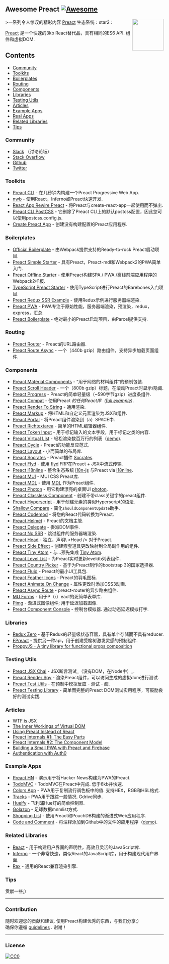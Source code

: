 ## Awesome Preact [![Awesome](https://cdn.rawgit.com/sindresorhus/awesome/d7305f38d29fed78fa85652e3a63e154dd8e8829/media/badge.svg)](https://github.com/sindresorhus/awesome)

[<img src="https://rawgit.com/ooade/awesome-preact/master/preact-logo.svg" align="right" width="100">](https://preactjs.com)

&gt;一系列令人惊叹的精彩内容 [Preact](https://github.com/developit/preact) 生态系统：star2：

[Preact](https://github.com/developit/preact)  是一个快速的3kb React替代品，具有相同的ES6 API.  组件和虚拟DOM.

## Contents
- [Community](#community)
- [Toolkits](#toolkits)
- [Boilerplates](#boilerplates)
- [Routing](#routing)
- [Components](#components)
- [Libraries](#libraries)
- [Testing Utils](#testing-utils)
- [Articles](#articles)
- [Example Apps](#example-apps)
- [Real Apps](https://preactjs.com/about/we-are-using)
- [Related Libraries](#related-libraries)
- [Tips](#tips)

### Community
- [Slack](https://preact-slack.now.sh) （讨论论坛）
- [Stack Overflow](https://stackoverflow.com/questions/tagged/preact)
- [Github](https://github.com/developit/preact)
- [Twitter](https://twitter.com/preactjs)

### Toolkits
- [Preact CLI](https://github.com/developit/preact-cli) - 在几秒钟内构建一个Preact Progressive Web App.
- [nwb](https://github.com/insin/nwb) - 使用React，Inferno或Preact快速开发.
- [React App Rewire Preact](https://github.com/timarney/react-app-rewired/tree/master/packages/react-app-rewire-preact) - 将Preact与create-react-app一起使用而不弹出.
- [Preact CLI PostCSS](https://github.com/SaraVieira/preact-cli-postcss) - 它删除了Preact CLI上的默认postcss配置，因此您可以使用postcss.config.js.
- [Create Preact App](https://github.com/just-boris/create-preact-app) - 创建没有构建配置的Preact应用程序.

### Boilerplates
- [Official Boilerplate](https://github.com/developit/preact-boilerplate) - 由Webpack提供支持的Ready-to-rock Preact启动项目.
- [Preact Simple Starter](https://github.com/ooade/PreactSimpleStarter) - 具有Preact，Preact-mdl和Webpack2的PWA简单入门.
- [Preact Offline Starter](https://github.com/lukeed/preact-starter) - 使用Preact构建SPA / PWA /离线前端应用程序的Webpack2样板.
- [TypeScript Preact Starter](https://github.com/nickytonline/ts-preact-starter) - 使用TypeScript进行Preact的Barebones入门项目.
- [Preact Redux SSR Example](https://github.com/csbun/preact-redux-ssr-example) - 使用Redux示例进行服务器端渲染.
- [Preact PWA](https://github.com/ezekielchentnik/preact-pwa) -  PWA专注于原始性能，服务器端渲染，预渲染，redux，express，汇总.
- [Preact Boilerplate](https://github.com/therealparmesh/preact-boilerplate) - 绝对最小的Preact启动项目，由Parcel提供支持.

### Routing
- [Preact Router](https://github.com/developit/preact-router) -  Preact的URL路由器.
- [Preact Route Async](https://github.com/mjanssen/preact-route-async) - 一个（440b gzip）路由组件，支持异步加载页面组件.

### Components
- [Preact Material Components](https://github.com/prateekbh/preact-material-components) - “用于网络的材料组件”的预制包装.
- [Preact Scroll Header](https://github.com/lukeed/preact-scroll-header) - 一个（800b gzip）标题，在滚动Preact时显示/隐藏.
- [Preact Progress](https://github.com/lukeed/preact-progress) -  Preact的简单轻量级（~590字节gzip）进度条组件.
- [Preact Compat](https://git.io/preact-compat) - 使用Preact *的任何React库（[full example](http://git.io/preact-compat-example))*.
- [Preact Render To String](https://git.io/preact-render-to-string) - 通用渲染.
- [Preact Markup](https://git.io/preact-markup) - 将HTML和自定义元素渲染为JSX和组件.
- [Preact Portal](https://git.io/preact-portal) - 将Preact组件渲染到（a）SPACE中.
- [Preact Richtextarea](https://git.io/preact-richtextarea) - 简单的HTML编辑器组件.
- [Preact Token Input](https://github.com/developit/preact-token-input) - 用于标记输入的文本字段，用于标记之类的内容.
- [Preact Virtual List](https://github.com/developit/preact-virtual-list) - 轻松渲染数百万行的列表（[demo](https://jsfiddle.net/developit/qqan9pdo/)).
- [Preact Cycle](https://git.io/preact-cycle) -  Preact的功能反应范式.
- [Preact Layout](https://download.github.io/preact-layout/) - 小而简单的布局库.
- [Preact Socrates](https://github.com/matthewmueller/preact-socrates) -  Preact插件 [Socrates](http://github.com/matthewmueller/socrates).
- [Preact Flyd](https://github.com/xialvjun/preact-flyd) - 使用 [flyd](https://github.com/paldepind/flyd) FRP在Preact + JSX中流式传输.
- [Preact I18nline](https://github.com/download/preact-i18nline) - 整合生态系统 [i18n-js](https://github.com/everydayhero/i18n-js) 与Preact via [i18nline](https://github.com/download/i18nline).
- [Preact MUI](https://git.io/v1aVO) -  MUI CSS Preact库.
- [Preact MDL](https://git.io/preact-mdl) - 使用 [MDL](https://getmdl.io) 作为Preact组件.
- [Preact Photon](https://git.io/preact-photon) - 用它构建漂亮的桌面UI [photon](http://photonkit.com).
- [Preact Classless Component](https://github.com/ld0rman/preact-classless-component) - 创建不带class关键字的preact组件.
- [Preact Hyperscript](https://github.com/queckezz/preact-hyperscript) - 用于创建元素的类似Hyperscript的语法.
- [Shallow Compare](https://github.com/tkh44/shallow-compare) - 简化`shouldComponentUpdate`助手.
- [Preact Codemod](https://github.com/vutran/preact-codemod) - 将您的React代码转换为Preact.
- [Preact Helmet](https://github.com/download/preact-helmet) -  Preact的文档主管.
- [Preact Delegate](https://github.com/NekR/preact-delegate) - 委派DOM事件.
- [Preact No SSR](https://github.com/gufsky/preact-no-ssr) - 跳过组件的服务器端渲染.
- [Preact Head](https://github.com/matthewmueller/preact-head)   - 独立，声明\ <Head /\>  对于Preact.
- [Preact Side Effect](https://github.com/ooade/preact-side-effect) - 创建嵌套道具更改映射到全局副作用的组件.
- [Preact Tiny Atom](https://github.com/KwanMan/preact-tiny-atom) - 与...预先集成 [Tiny Atom](https://github.com/qubitproducts/tiny-atom).
- [Preact Level List](https://github.com/juliangruber/preact-level-list) - 为Preact实时更新leveldb列表组件.
- [Preact Country Picker](https://github.com/bboydflo/flagstrap-preact) - 基于为Preact制作的bootstrap 3的国家选择器.
- [Preact Fluid](https://github.com/ajainvivek/preact-fluid) -  Preact的最小UI工具包.
- [Preact Feather Icons](https://github.com/ForsakenHarmony/preact-feather) -  Preact的羽毛图标.
- [Preact Animate On Change](https://github.com/Sobesednik/preact-animate-on-change) - 属性更改时添加CSS3动画.
- [Preact Async Route](https://github.com/prateekbh/preact-async-route) -  preact-router的异步路由组件.
- [MU Forms](https://github.com/mobiushorizons/mu-forms) - 用于P（r）eact的死简单表单库.
- [Pimg](https://github.com/ooade/pimg)   - 渐进式图像组件;  用于延迟加载图像.
- [Preact Component Console](https://github.com/haensl/preact-component-console)   - 控制台模拟器.  通过动态延迟模拟打字.

### Libraries
- [Redux Zero](https://github.com/concretesolutions/redux-zero) - 基于Redux的轻量级状态容器，具有单个存储而不具有reducer.
- [FPreact](https://github.com/UnwrittenFun/fpreact) - 提供另一种api，用于创建受榆树激发灵感的预制组件.
- [ProppyJS - A tiny library for functional props composition](https://proppyjs.com)

### Testing Utils
- [Preact JSX Chai](https://git.io/preact-jsx-chai) -  JSX断言测试_（没有DOM，在Node中）_.
- [Preact Render Spy](https://github.com/mzgoddard/preact-render-spy) - 渲染Preact组件，可以访问生成的虚拟dom进行测试.
- [Preact Test Utils](https://github.com/windyGex/preact-test-utils) - 在预制中模拟反应 - 测试 - 酶.
- [Preact Testing Library](https://github.com/antoaravinth/preact-testing-library) - 简单而完整的Preact DOM测试实用程序，可鼓励良好的测试实践.

### Articles
- [WTF is JSX](https://jasonformat.com/wtf-is-jsx/)
- [The Inner Workings of Virtual DOM](https://medium.com/@rajaraodv/the-inner-workings-of-virtual-dom-666ee7ad47cf)
- [Using Preact Instead of React](https://medium.com/@rajaraodv/using-preact-instead-of-react-70f40f53107c)
- [Preact Internals #1: The Easy Parts](https://medium.com/@asolove/preact-internals-1-the-easy-parts-3a081fa36205#.twnc3doig)
- [Preact Internals #2: The Component Model](https://medium.com/@asolove/preact-internals-2-the-component-model-36a05e32957b#.8zyec2y9v)
- [Building a Small PWA with Preact and Firebase](https://dandenney.com/posts/front-end-dev/building-a-small-pwa-with-preact-and-firebase)
- [Authentication with Auth0](https://auth0.com/blog/preact-authentication-tutorial)

### Example Apps
- [Preact HN](https://github.com/kristoferbaxter/preact-hn) - 演示用于将Hacker News构建为PWA的Preact.
- [TodoMVC](https://github.com/developit/preact-todomvc)   -  TodoMVC在Preact中完成.  低于6kb并快速.
- [Colors App](https://github.com/lukeed/colors-app)   -  PWA用于复制流行调色板中的值.  支持HEX，RGB和HSL格式.
- [Tracks](https://github.com/jordic/tracks_preact/)   -  PWA用于跟踪一般情况.  Gdrive同步.
- [Hueify](https://github.com/kvartborg/hueify) - 飞利浦Hue灯的简单控制器.
- [Golazon](https://github.com/sobstel/golazon) - 足球数据mnmlist方式.
- [Shopping List](https://github.com/ibm-watson-data-lab/shopping-list-preact-pouchdb) - 使用Preact和PouchDB构建的渐进式Web应用程序.
- [Code and Comment](https://github.com/code-and-comment/code-and-comment) - 将注释添加到Github中的文件的应用程序（[demo](https://code-and-comment.github.io/code-and-comment/)).

### Related Libraries
- [React](https://github.com/facebook/react) - 用于构建用户界面的声明性，高效且灵活的JavaScript库.
- [Inferno](https://github.com/infernojs/inferno) - 一个非常快速，类似React的JavaScript库，用于构建现代用户界面.
- [Rax](https://github.com/alibaba/rax) - 通用的React兼容渲染引擎.

### Tips
贡献一些;）

---
### Contribution
 随时欢迎您的贡献和建议.  使用Preact构建优秀的东西，与我们分享;） <br/>
确保你遵循 [guidelines](https://github.com/ooade/awesome-preact/blob/master//contributing.md) .  谢谢！

---
### License
[![CC0](http://mirrors.creativecommons.org/presskit/buttons/88x31/svg/cc-zero.svg)](http://creativecommons.org/publicdomain/zero/1.0/)
